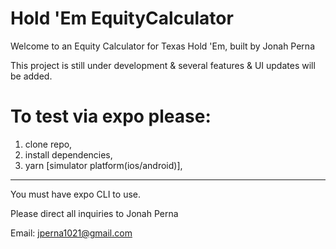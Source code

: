 # Hold 'Em EquityCalculator

Welcome to an Equity Calculator for Texas Hold 'Em, built by Jonah Perna

This project is still under development & several features & UI updates will be added.

# To test via expo please:  

  1. clone repo,
  2. install dependencies,
  3. yarn [simulator platform(ios/android)],
  
--------
You must have expo CLI to use.

Please direct all inquiries to Jonah Perna

Email: jperna1021@gmail.com
